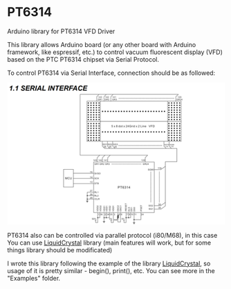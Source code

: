# PT6314
Arduino library for PT6314 VFD Driver

This library allows Arduino board (or any other board with Arduino framework, like espressif, etc.) to control vacuum fluorescent display (VFD) based on the PTC PT6314 chipset via Serial Protocol.

To control PT6314 via Serial Interface, connection should be as followed:

![alt tag](https://raw.githubusercontent.com/so1der/PT6314/main/images/serial_interface_connection.png "Schematic")

PT6314 also can be controlled via parallel protocol (i80/M68), in this case You can use [LiquidCrystal](https://github.com/arduino-libraries/LiquidCrystal) library (main features will work, but for some things library should be modificated)

I wrote this library following the example of the library [LiquidCrystal](https://github.com/arduino-libraries/LiquidCrystal), so usage of it is pretty similar - begin(), print(), etc. You can see more in the "Examples" folder.